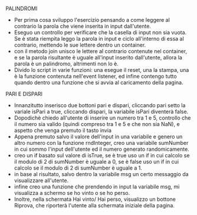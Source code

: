 PALINDROMI
- Per prima cosa sviluppo l'esercizio pensando a come leggere al contrario la parola che viene inserita in input dall'utente.
- Eseguo un controllo per verificare che la casella di input non sia vuota. Se è stata riempita leggo la parola in input e ciclo all'interno di essa al contrario, mettendo le sue lettere dentro un container.
- con il metodo join unisco le lettere al contrario contenute nel container, e se la parola risultante è uguale all'input inserito dall'utente, allora la parola è un palindromo, altrimenti non lo è.
- Divido lo script in varie funzioni: una esegue il reset, una la stampa, una è la funzione contenuta nell'event listener, ed infine contengo tutto quando dentro una funzione che si avvia al caricamento della pagina.

PARI E DISPARI
- Innanzitutto inserisco due bottoni pari e dispari, cliccando pari setto la variale isPari a true, cliccando dispari, la variabile isPari diventerà false.
- Dopodichè chiedo all'utente di inserire un numero tra 1 e 5, controllo che il numero sia valido (quindi compreso tra 1 e 5 e che non sia NaN), e aspetto che venga premuto il tasto invia
- Appena premuto salvo il valore dell'input in una variabile e genero un altro numero con la funzione rndInteger, creo una variabile sumNumber in cui sommo l'input dell'utente ed il numero generato randomicamente.
- creo un if basato sul valore di isTrue, se è true uso un if in cui calcolo se il modulo di 2 di sumNumber è uguale a 0, se è false uso un if in cui calcolo se il modulo di 2 di sumNumber è uguale a 1.
- in base al risultato, salvo dentro la variabile msg un certo messaggio da visualizzare all'utente.
- infine creo una funzione che prendendo in input la variabile msg, mi visualizza a schermo se ho vinto o se ho perso.
- Inoltre, nella schermata Hai vinto/ Hai perso, visualizzo un bottone Riprova, che riporterà l'utente alla schermata iniziale della pagina.